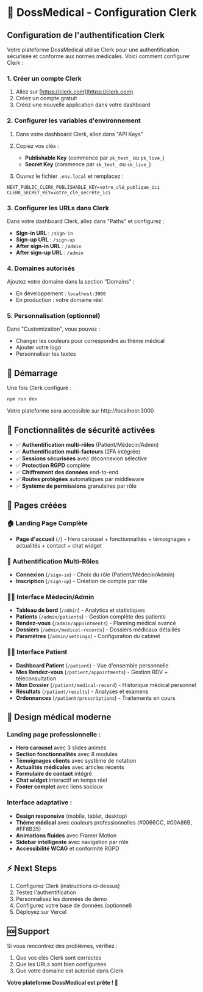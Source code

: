 # 🏥 DossMedical - Configuration Clerk

## Configuration de l'authentification Clerk

Votre plateforme DossMedical utilise Clerk pour une authentification sécurisée et conforme aux normes médicales. Voici comment configurer Clerk :

### 1. Créer un compte Clerk

1. Allez sur [https://clerk.com](https://clerk.com)
2. Créez un compte gratuit
3. Créez une nouvelle application dans votre dashboard

### 2. Configurer les variables d'environnement

1. Dans votre dashboard Clerk, allez dans "API Keys"
2. Copiez vos clés :
   - **Publishable Key** (commence par `pk_test_` ou `pk_live_`)
   - **Secret Key** (commence par `sk_test_` ou `sk_live_`)

3. Ouvrez le fichier `.env.local` et remplacez :

```env
NEXT_PUBLIC_CLERK_PUBLISHABLE_KEY=votre_clé_publique_ici
CLERK_SECRET_KEY=votre_clé_secrète_ici
```

### 3. Configurer les URLs dans Clerk

Dans votre dashboard Clerk, allez dans "Paths" et configurez :

- **Sign-in URL** : `/sign-in`
- **Sign-up URL** : `/sign-up`
- **After sign-in URL** : `/admin`
- **After sign-up URL** : `/admin`

### 4. Domaines autorisés

Ajoutez votre domaine dans la section "Domains" :
- En développement : `localhost:3000`
- En production : votre domaine réel

### 5. Personnalisation (optionnel)

Dans "Customization", vous pouvez :
- Changer les couleurs pour correspondre au thème médical
- Ajouter votre logo
- Personnaliser les textes

## 🚀 Démarrage

Une fois Clerk configuré :

```bash
npm run dev
```

Votre plateforme sera accessible sur http://localhost:3000

## 🔐 Fonctionnalités de sécurité activées

- ✅ **Authentification multi-rôles** (Patient/Médecin/Admin)
- ✅ **Authentification multi-facteurs** (2FA intégrée)
- ✅ **Sessions sécurisées** avec déconnexion sélective
- ✅ **Protection RGPD** complète
- ✅ **Chiffrement des données** end-to-end
- ✅ **Routes protégées** automatiques par middleware
- ✅ **Système de permissions** granulaires par rôle

## 📱 Pages créées

### 🏠 Landing Page Complète
- **Page d'accueil** (`/`) - Hero carousel + fonctionnalités + témoignages + actualités + contact + chat widget

### 🔐 Authentification Multi-Rôles
- **Connexion** (`/sign-in`) - Choix du rôle (Patient/Médecin/Admin)
- **Inscription** (`/sign-up`) - Création de compte par rôle

### 👨‍⚕️ Interface Médecin/Admin
- **Tableau de bord** (`/admin`) - Analytics et statistiques
- **Patients** (`/admin/patients`) - Gestion complète des patients
- **Rendez-vous** (`/admin/appointments`) - Planning médical avancé
- **Dossiers** (`/admin/medical-records`) - Dossiers médicaux détaillés
- **Paramètres** (`/admin/settings`) - Configuration du cabinet

### 🧑‍🦱 Interface Patient
- **Dashboard Patient** (`/patient`) - Vue d'ensemble personnelle
- **Mes Rendez-vous** (`/patient/appointments`) - Gestion RDV + téléconsultation
- **Mon Dossier** (`/patient/medical-record`) - Historique médical personnel
- **Résultats** (`/patient/results`) - Analyses et examens
- **Ordonnances** (`/patient/prescriptions`) - Traitements en cours

## 🎨 Design médical moderne

### Landing page professionnelle :
- **Hero carousel** avec 3 slides animés
- **Section fonctionnalités** avec 8 modules
- **Témoignages clients** avec système de notation
- **Actualités médicales** avec articles récents
- **Formulaire de contact** intégré
- **Chat widget** interactif en temps réel
- **Footer complet** avec liens sociaux

### Interface adaptative :
- **Design responsive** (mobile, tablet, desktop)
- **Thème médical** avec couleurs professionnelles (#0066CC, #00A86B, #FF6B35)
- **Animations fluides** avec Framer Motion
- **Sidebar intelligente** avec navigation par rôle
- **Accessibilité WCAG** et conformité RGPD

## ⚡ Next Steps

1. Configurez Clerk (instructions ci-dessus)
2. Testez l'authentification
3. Personnalisez les données de demo
4. Configurez votre base de données (optionnel)
5. Déployez sur Vercel

## 🆘 Support

Si vous rencontrez des problèmes, vérifiez :
1. Que vos clés Clerk sont correctes
2. Que les URLs sont bien configurées
3. Que votre domaine est autorisé dans Clerk

**Votre plateforme DossMedical est prête ! 🚀**